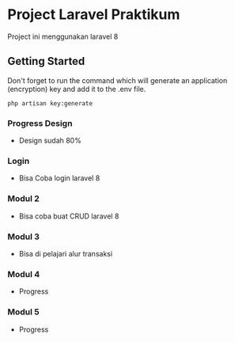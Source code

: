 # Project Laravel Praktikum
Project ini menggunakan laravel 8

## Getting Started
Don't forget to run the command which will generate an application (encryption) key and add it to the .env file.
```
php artisan key:generate
```

### Progress Design
* Design sudah 80%

### Login
* Bisa Coba login laravel 8

### Modul 2
* Bisa coba buat CRUD laravel 8

### Modul 3
* Bisa di pelajari alur transaksi

### Modul 4
* Progress

### Modul 5
* Progress
